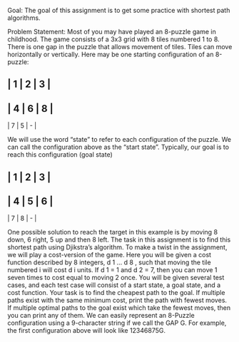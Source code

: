 Goal: The goal of this assignment is to get some practice with shortest path algorithms.


Problem Statement: Most of you may have played an 8-puzzle game in childhood. The game consists of a 3x3
grid with 8 tiles numbered 1 to 8. There is one gap in the puzzle that allows movement of tiles. Tiles can move
horizontally or vertically. Here may be one starting configuration of an 8-puzzle:

| 1 | 2 | 3 |
 -----------
| 4 | 6 | 8 |
 -----------
| 7 | 5 | - |


We will use the word “state” to refer to each configuration of the puzzle. We can call the configuration above as the
“start state”. Typically, our goal is to reach this configuration (goal state)

| 1 | 2 | 3 |
 -----------
| 4 | 5 | 6 |
 -----------
| 7 | 8 | - |


One possible solution to reach the target in this example is by moving 8 down, 6 right, 5 up and then 8 left. The task
in this assignment is to find this shortest path using Djikstra’s algorithm.
To make a twist in the assignment, we will play a cost-version of the game. Here you will be given a cost function
described by 8 integers, d 1 ... d 8 , such that moving the tile numbered i will cost d i units. If d 1 = 1 and d 2 = 7, then you
can move 1 seven times to cost equal to moving 2 once. You will be given several test cases, and each test case will
consist of a start state, a goal state, and a cost function. Your task is to find the cheapest path to the goal. If multiple
paths exist with the same minimum cost, print the path with fewest moves. If multiple optimal paths to the goal exist
which take the fewest moves, then you can print any of them.
We can easily represent an 8-Puzzle configuration using a 9-character string if we call the GAP G. For example, the first
configuration above will look like 12346875G.
